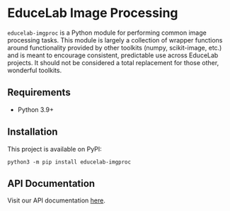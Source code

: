 # EduceLab Image Processing

`educelab-imgproc` is a Python module for performing common image
processing tasks. This module is largely a collection of wrapper functions
around functionality provided by other toolkits (numpy, scikit-image, etc.) and
is meant to encourage consistent, predictable use across EduceLab projects.
It should not be considered a total replacement for those other, wonderful
toolkits.

## Requirements
- Python 3.9+

## Installation

This project is available on PyPI:

```shell
python3 -m pip install educelab-imgproc
```

## API Documentation

Visit our API documentation [here](https://educelab.gitlab.io/educelab-imgproc/).